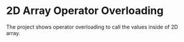 # 2D Array Operator Overloading

The project shows operator overloading to call the values inside of 2D array.
